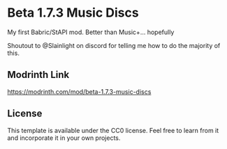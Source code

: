 # Beta 1.7.3 Music Discs
My first Babric/StAPI mod. Better than Music+... hopefully

Shoutout to @Slainlight on discord for telling me how to do the majority of this.

## Modrinth Link
https://modrinth.com/mod/beta-1.7.3-music-discs

## License

This template is available under the CC0 license. Feel free to learn from it and incorporate it in your own projects.
